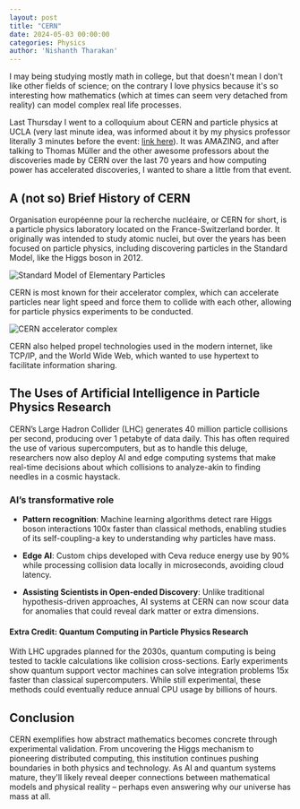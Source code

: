 ```yaml
---
layout: post
title: "CERN"
date: 2024-05-03 00:00:00
categories: Physics
author: 'Nishanth Tharakan'
---
```


<script type="text/x-mathjax-config">
  MathJax.Hub.Config({
    tex2jax: {
      inlineMath: [ ['$','$'], ["\$$","\$$"] ],
      processEscapes: true
    }
  });
</script>

<script type="text/javascript" charset="utf-8" 
src="https://cdn.mathjax.org/mathjax/latest/MathJax.js?config=TeX-AMS-MML_HTMLorMML,
https://vincenttam.github.io/javascripts/MathJaxLocal.js"></script>

I may being studying mostly math in college, but that doesn't mean I don't like other fields of science; on the contrary I love physics because it's so interesting how mathematics (which at times can seem very detached from reality) can model complex real life processes.

Last Thursday I went to a colloquium about CERN and particle physics at UCLA (very last minute idea, was informed about it by my physics professor literally 3 minutes before the event: [link here](https://www.pa.ucla.edu/events/Thomas-Muller.pdf)). It was AMAZING, and after talking to Thomas Müller and the other awesome professors about the discoveries made by CERN over the last 70 years and how computing power has accelerated discoveries, I wanted to share a little from that event.

## A (not so) Brief History of CERN

Organisation européenne pour la recherche nucléaire, or CERN for short, is a particle physics laboratory located on the France-Switzerland border. It originally was intended to study atomic nuclei, but over the years has been focused on particle physics, including discovering particles in the Standard Model, like the Higgs boson in 2012.

<img src="https://upload.wikimedia.org/wikipedia/commons/0/00/Standard_Model_of_Elementary_Particles.svg" alt="Standard Model of Elementary Particles"/>

CERN is most known for their accelerator complex, which can accelerate particles near light speed and force them to collide with each other, allowing for particle physics experiments to be conducted.

<img src="https://upload.wikimedia.org/wikipedia/commons/1/10/CERN_accelerator_complex_2022.png" alt="CERN accelerator complex"/>

CERN also helped propel technologies used in the modern internet, like TCP/IP, and the World Wide Web, which wanted to use hypertext to facilitate information sharing.

## The Uses of Artificial Intelligence in Particle Physics Research

CERN’s Large Hadron Collider (LHC) generates 40 million particle collisions per second, producing over 1 petabyte of data daily. This has often required the use of various supercomputers, but as to handle this deluge, researchers now also deploy AI and edge computing systems that make real-time decisions about which collisions to analyze-akin to finding needles in a cosmic haystack.

### AI’s transformative role

- **Pattern recognition**: Machine learning algorithms detect rare Higgs boson interactions 100x faster than classical methods, enabling studies of its self-coupling-a key to understanding why particles have mass.

- **Edge AI**: Custom chips developed with Ceva reduce energy use by 90% while processing collision data locally in microseconds, avoiding cloud latency.

- **Assisting Scientists in Open-ended Discovery**: Unlike traditional hypothesis-driven approaches, AI systems at CERN can now scour data for anomalies that could reveal dark matter or extra dimensions.


#### Extra Credit: Quantum Computing in Particle Physics Research

With LHC upgrades planned for the 2030s, quantum computing is being tested to tackle calculations like collision cross-sections. Early experiments show quantum support vector machines can solve integration problems 15x faster than classical supercomputers. While still experimental, these methods could eventually reduce annual CPU usage by billions of hours. 

## Conclusion

CERN exemplifies how abstract mathematics becomes concrete through experimental validation. From uncovering the Higgs mechanism to pioneering distributed computing, this institution continues pushing boundaries in both physics and technology. As AI and quantum systems mature, they'll likely reveal deeper connections between mathematical models and physical reality – perhaps even answering why our universe has mass at all.